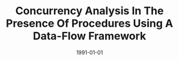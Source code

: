 ---
title: "Concurrency Analysis In The Presence Of Procedures Using A Data-Flow Framework"
date: 1991-01-01
venue: "Proceedings of the Symposium on Testing, Analysis, and Verification, TAV 1991, Victoria, British Columbia, Canada, October 8-10, 1991"
paperurl: https://doi.org/10.1145/120807.120811
authors: "Evelyn Duesterwald and Mary Lou Soffa"
awards: ""
---